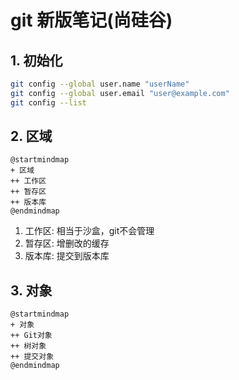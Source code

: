 # git 新版笔记(尚硅谷)

## 1. 初始化

```bash
git config --global user.name "userName"
git config --global user.email "user@example.com"
git config --list
```

## 2. 区域
```plantuml
@startmindmap
+ 区域
++ 工作区
++ 暂存区
++ 版本库
@endmindmap
```
1. 工作区: 相当于沙盒，git不会管理
2. 暂存区: 增删改的缓存
3. 版本库: 提交到版本库

## 3. 对象
```plantuml
@startmindmap
+ 对象
++ Git对象
++ 树对象
++ 提交对象
@endmindmap
```
